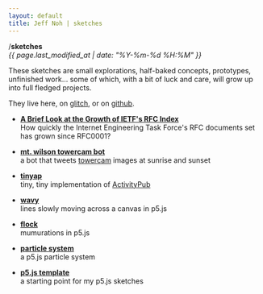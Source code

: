 ```yaml
---
layout: default
title: Jeff Noh | sketches
---
```


/**sketches**  
<i>{{ page.last_modified_at | date: "%Y-%m-%d %H:%M" }}</i>

These sketches are small explorations, half-baked concepts, prototypes, unfinished work... some of which, with a bit of luck and care, will grow up into full fledged projects.

They live here, on [glitch](https://glitch.com/@jnoh), or on [github](https://github.com/jnoh).

* **[A Brief Look at the Growth of IETF's RFC Index](https://observablehq.com/@jnoh/a-brief-look-at-the-growth-of-ietfs-request-for-comments)**  
  How quickly the Internet Engineering Task Force's RFC documents set has grown since RFC0001?

* **[mt. wilson towercam bot](https://twitter.com/mwtowercam)**  
  a bot that tweets <a href="http://obs.astro.ucla.edu/towercam.htm">towercam</a> images at sunrise and sunset 

* **[tinyap](https://glitch.com/~tinyap)**  
  tiny, tiny implementation of [ActivityPub](https://www.w3.org/TR/activitypub/)

* **[wavy](/sketches/wavy)**    
  lines slowly moving across a canvas in p5.js

* **[flock](/sketches/flock)**  
  mumurations in p5.js

* **[particle system](/sketches/particle-system)**   
  a p5.js particle system

* **[p5.js template](/sketches/p5js-template)**    
  a starting point for my p5.js sketches

